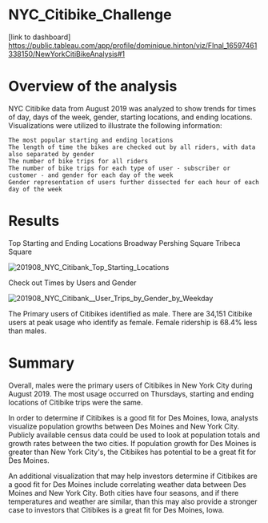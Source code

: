 # NYC_Citibike_Challenge

[link to dashboard] https://public.tableau.com/app/profile/dominique.hinton/viz/FInal_16597461338150/NewYorkCitiBikeAnalysis#1

# Overview of the analysis

NYC Citibike data from August 2019 was analyzed to show trends for times of day, days of the week, gender, starting locations, and ending locations. Visualizations were utilized to illustrate the following information:

    The most popular starting and ending locations
    The length of time the bikes are checked out by all riders, with data also separated by gender
    The number of bike trips for all riders
    The number of bike trips for each type of user - subscriber or customer - and gender for each day of the week
    Gender representation of users further dissected for each hour of each day of the week

# Results

  Top Starting and Ending Locations
   Broadway
   Pershing Square
   Tribeca Square
   
  ![201908_NYC_Citibank_Top_Starting_Locations](https://user-images.githubusercontent.com/103547108/182262200-140a0d47-ee5b-416a-aad2-820ab97d3998.png)


  Check out Times by Users and Gender

![201908_NYC_Citibank__User_Trips_by_Gender_by_Weekday](https://user-images.githubusercontent.com/103547108/182262092-d45e90ab-a222-4e79-ac2b-4b08d1c36646.png)


The Primary users of Citibikes identified as male. There are 34,151 Citibike users at peak usage who identify as female. Female ridership is 68.4% less than males.

# Summary


Overall, males were the primary users of Citibikes in New York City during August 2019. The most usage occurred on Thursdays, starting and ending locations of Citibike trips were the same.

In order to determine if Citibikes is a good fit for Des Moines, Iowa, analysts visualize population growths between Des Moines and New York City. Publicly available census data could be used to look at population totals and growth rates between the two cities. If population growth for Des Moines is greater than New York City's, the Citibikes has potential to be a great fit for Des Moines.

An additional visualization that may help investors determine if Citibikes are a good fit for Des Moines include correlating weather data between Des Moines and New York City. Both cities have four seasons, and if there temperatures and weather are similar, than this may also provide a stronger case to investors that Citibikes is a great fit for Des Moines, Iowa.
